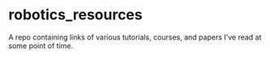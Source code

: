# robotics_resources
A repo containing links of various tutorials, courses, and papers I've read at some point of time.

